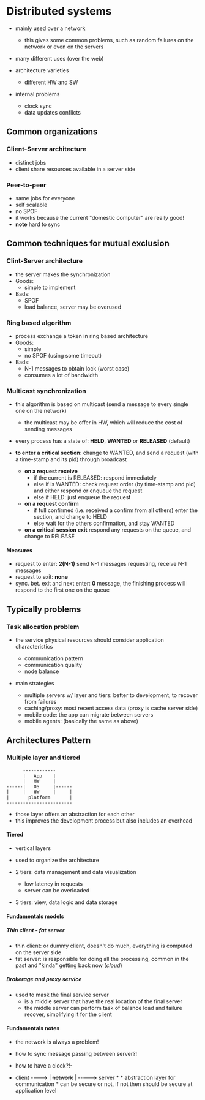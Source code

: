 # Distributed systems
  - mainly used over a network
    * this gives some common problems, such as random failures on the network or even on the servers
  - many different uses (over the web)

  - architecture varieties
    * different HW and SW

  - internal problems
    * clock sync
    * data updates conflicts
  
## Common organizations
### Client-Server architecture
  - distinct jobs  
  - client share resources available in a server side 

### Peer-to-peer
  - same jobs for everyone
  - self scalable
  - no SPOF
  - it works because the current "domestic computer" are really good!
  - __note__ hard to sync

## Common techniques for mutual exclusion
### Clint-Server architecture
  - the server makes the synchronization
  - Goods:
    * simple to implement
  - Bads:
    * SPOF
    * load balance, server may be overused

### Ring based algorithm
  - process exchange a token in ring based architecture
  - Goods:
    * simple
    * no SPOF (using some timeout)
  - Bads:
    * N-1 messages to obtain lock (worst case)
    * consumes a lot of bandwidth

### Multicast synchronization
  - this algorithm is based on multicast (send a message to every single one on the network)
    * the multicast may be offer in HW, which will reduce the cost of sending messages

  - every process has a state of: __HELD__, __WANTED__ or __RELEASED__ (default)

- __to enter a critical section__: change to WANTED, and send a request (with a time-stamp and its pid) through broadcast
  - __on a request receive__ 
    * if the current is RELEASED: respond immediately
    * else if is WANTED: check request order (by time-stamp and pid) and either respond or enqueue the request
    * else if HELD: just enqueue the request
  - __on a request confirm__ 
    * if full confirmed (i.e. received a confirm from all others) enter the section, and change to HELD
    * else wait for the others confirmation, and stay WANTED
  - __on a critical session exit__ respond any requests on the queue, and change to RELEASE

#### Measures
  - request to enter: __2(N-1)__ send N-1 messages requesting, receive N-1 messages
  - request to exit: __none__
  - sync. bet. exit and next enter: __0__ message, the finishing process will respond to the first one on the queue

## Typically problems
### Task allocation problem
  - the service physical resources should consider application characteristics
    * communication pattern
    * communication quality
    * node balance

  - main strategies
    * multiple servers w/ layer and tiers: better to development, to recover from failures
    * caching/proxy: most recent access data (proxy is cache server side)
    * mobile code: the app can migrate between servers
    * mobile agents: (basically the same as above)

## Architectures Pattern
### Multiple layer and tiered
```
      ------------
      |   App    |
      |   MW     |
------|   OS     |------
|     |   HW     |     |
|       platform       |
------------------------
```

- those layer offers an abstraction for each other
- this improves the development process but also includes an overhead

#### Tiered
- vertical layers 
- used to organize the architecture

- 2 tiers: data management and data visualization
  * low latency in requests
  * server can be overloaded

- 3 tiers: view, data logic and data storage

#### Fundamentals models
##### Thin client - fat server
- thin client: or dummy client, doesn't do much, everything is computed on the server side
- fat server: is responsible for doing all the processing, common in the past and "kinda" getting back now (_cloud_)

##### Brokerage and proxy service
- used to mask the final service server
	* is a middle server that have the real location of the final server
	* the middle server can perform task of balance load and failure recover, simplifying it for the client 

#### Fundamentals notes
- the network is always a problem!
- how to sync message passing between server?!
- how to have a clock?!- 

- client ----> | ~~network~~ |	-----> server
									*
									* abstraction layer for communication
									* can be secure or not, if  not then should be secure at application level
